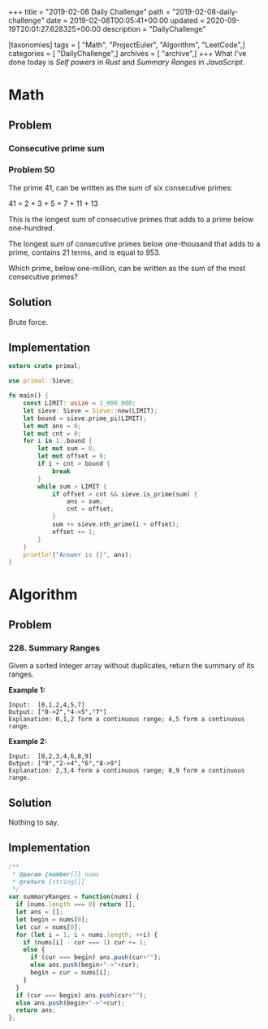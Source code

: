 +++
title = "2019-02-08 Daily Challenge"
path = "2019-02-08-daily-challenge"
date = 2019-02-08T00:05:41+00:00
updated = 2020-09-19T20:01:27.628325+00:00
description = "DailyChallenge"

[taxonomies]
tags = [ "Math", "ProjectEuler", "Algorithm", "LeetCode",]
categories = [ "DailyChallenge",]
archives = [ "archive",]
+++
What I've done today is *Self powers* in *Rust* and *Summary Ranges* in *JavaScript*.

<!-- more -->

# Math

## Problem

### Consecutive prime sum

### Problem 50

The prime 41, can be written as the sum of six consecutive primes:

41 = 2 + 3 + 5 + 7 + 11 + 13

This is the longest sum of consecutive primes that adds to a prime below one-hundred.

The longest sum of consecutive primes below one-thousand that adds to a prime, contains 21 terms, and is equal to 953.

Which prime, below one-million, can be written as the sum of the most consecutive primes?

## Solution

Brute force.

## Implementation

```rust
extern crate primal;

use primal::Sieve;

fn main() {
    const LIMIT: usize = 1_000_000;
    let sieve: Sieve = Sieve::new(LIMIT);
    let bound = sieve.prime_pi(LIMIT);
    let mut ans = 0;
    let mut cnt = 0;
    for i in 1..bound {
        let mut sum = 0;
        let mut offset = 0;
        if i + cnt > bound {
            break
        }
        while sum < LIMIT {
            if offset > cnt && sieve.is_prime(sum) {
                ans = sum;
                cnt = offset;
            }
            sum += sieve.nth_prime(i + offset);
            offset += 1;
        }
    }
    println!("Answer is {}", ans);
}
```

# Algorithm

## Problem

### 228. Summary Ranges

Given a sorted integer array without duplicates, return the summary of its ranges.

**Example 1:**

```
Input:  [0,1,2,4,5,7]
Output: ["0->2","4->5","7"]
Explanation: 0,1,2 form a continuous range; 4,5 form a continuous range.
```

**Example 2:**

```
Input:  [0,2,3,4,6,8,9]
Output: ["0","2->4","6","8->9"]
Explanation: 2,3,4 form a continuous range; 8,9 form a continuous range.
```

## Solution

Nothing to say.

## Implementation

```js
/**
 * @param {number[]} nums
 * @return {string[]}
 */
var summaryRanges = function(nums) {
  if (nums.length === 0) return [];
  let ans = [];
  let begin = nums[0];
  let cur = nums[0];
  for (let i = 1; i < nums.length; ++i) {
    if (nums[i] - cur === 1) cur += 1;
    else {
      if (cur === begin) ans.push(cur+"");
      else ans.push(begin+"->"+cur);
      begin = cur = nums[i];
    }
  }
  if (cur === begin) ans.push(cur+"");
  else ans.push(begin+"->"+cur);
  return ans;
};
```